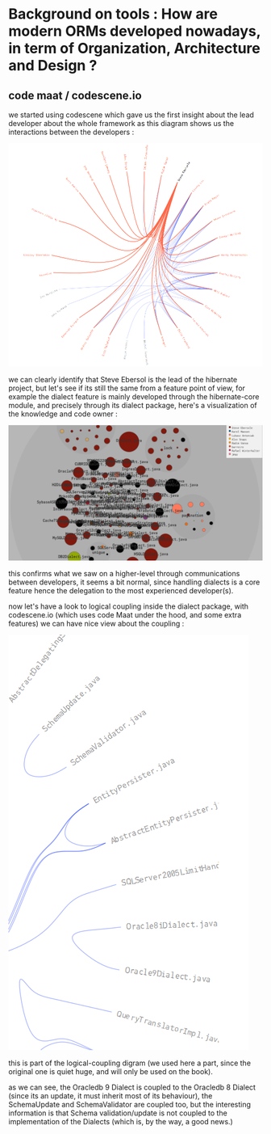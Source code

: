 # Background on tools : **How are modern ORMs developed nowadays, in term of Organization, Architecture and Design ?**

## code maat / codescene.io

we started using codescene which gave us the first insight about the lead developer about the whole framework as this diagram shows us the interactions between the developers :

![](/assets/lead.png)

we can clearly identify that Steve Ebersol is the lead of the hibernate project, but let's see if its still the same from a feature point of view, for example the dialect feature is mainly developed through the hibernate-core module, and precisely through its dialect package, here's a visualization of the knowledge and code owner :

![](/assets/ownership.png)

this confirms what we saw on a higher-level through communications between developers, it seems a bit normal, since handling dialects is a core feature hence the delegation to the most experienced developer\(s\).



now let's have a look to logical coupling inside the dialect package, with codescene.io \(which uses code Maat under the hood, and some extra features\) we can have nice view about the coupling  :



![](/assets/logicalcoupling-dialect.png)





this is part of the logical-coupling digram \(we used here a part, since the original one is quiet huge, and will only be used on the book\).

as we can see, the Oracledb 9 Dialect is coupled to the Oracledb 8 Dialect \(since its an update, it must inherit most of its behaviour\), the SchemaUpdate and SchemaValidator are coupled too, but the interesting information is that Schema validation/update is not coupled to the implementation of the Dialects \(which is, by the way, a good news.\)






